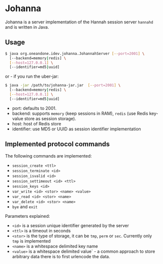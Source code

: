 Johanna
=======

Johanna is a server implementation of the Hannah session server `hannahd` and
is written in Java.

## Usage

```sh
$ java org.oneandone.idev.johanna.JohannahServer [--port=2001] \
  [--backend=memory|redis] \
  [--host=127.0.0.1] \
  [--identifier=md5|uuid]
```

or - if you run the uber-jar:

```sh
$ java -jar /path/to/johanna-jar.jar  [--port=2001] \
  [--backend=memory|redis] \
  [--host=127.0.0.1] \
  [--identifier=md5|uuid]
```

* port: defaults to 2001.
* backend: supports `memory` (keep sessions in RAM), `redis` (use Redis key-value
  store as session storage).
* host: host of Redis store
* identifier: use MD5 or UUID as session identifier implementation 

## Implemented protocol commands

The following commands are implemented:

* `session_create <ttl>`
* `session_terminate <id>`
* `session_isvalid <id>`
* `session_settimeout <id> <ttl>`
* `session_keys <id>`
* `var_write <id> <stor> <name> <value>`
* `var_read <id> <stor> <name>`
* `var_delete <id> <stor> <name>`
* `bye` and `exit`

Parameters explained:

* `<id>` is a session unique identifier generated by the server
* `<ttl>` is a timeout in seconds
* `<stor>` is the type of storage, it can be `tmp`, `perm` or `sec`. Currently
  only `tmp` is implemented
* `<name>` is a whitespace delimited key name
* `<value>` is a whitespace delimited value` - a common approach to store arbitrary
  data there is to first urlencode the data.

